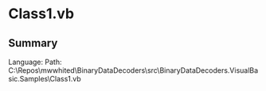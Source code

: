 ﻿# Class1.vb

## Summary

Language: 
Path: C:\Repos\mwwhited\BinaryDataDecoders\src\BinaryDataDecoders.VisualBasic.Samples\Class1.vb

